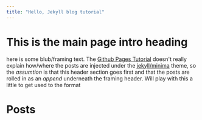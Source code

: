 ```yaml
---
title: "Hello, Jekyll blog tutorial"
---
```

# This is the main page intro heading
here is some blub/framing text. The [Github Pages Tutorial](https://lab.github.com/githubtraining/github-pages?overlay=register-box-overlay) doesn't really explain how/where the posts are injected under the [jekyll/minima](https://github.com/jekyll/minima) theme, so the *assumtion* is that this header section goes first and that the posts are rolled in as an *append* underneath the framing header. Will play with this a little to get used to the format

# Posts




